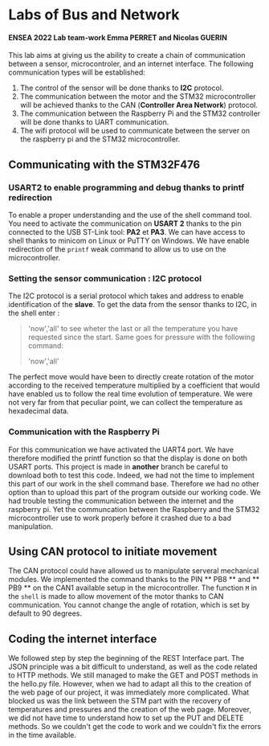 # Labs of Bus and Network
#### ENSEA 2022 Lab team-work Emma PERRET and Nicolas GUERIN
This lab aims at giving us the ability to create a chain of communication between a sensor, microcontroler, and an internet interface. The following communication types will be established:
1. The control of the sensor will be done thanks to **I2C** protocol.
2. The communication between the motor and the STM32 microcontroller will be achieved thanks to the CAN (**Controller Area Network**) protocol.
3. The communication between the Raspberry Pi and the STM32 controller will be done thanks to UART communication.
4. The wifi protocol will be used to communicate between the server on the raspberry pi and the STM32 microcontroller.

## Communicating with the STM32F476
### USART2 to enable programming and debug thanks to printf redirection
To enable a proper understanding and the use of the shell command tool. You need to activate the communication on **USART 2** thanks to the pin connected to the USB ST-Link tool: **PA2** et **PA3**. We can have access to shell thanks to minicom on Linux or PuTTY on Windows. We have enable redirection of the `printf` weak command to allow us to use on the microcontroller.

### Setting the sensor communication : I2C protocol
The I2C protocol is a serial protocol which takes and address to enable identification of the **slave**. To get the data from the sensor thanks to I2C, in the shell enter :
> <T> 'now','all' to see wheter the last or all the temperature you have requested since the start.
Same goes for pressure with the following command:
> <P> 'now','all'
The perfect move would have been to directly create rotation of the motor according to the received temperature multiplied by a coefficient that would have enabled us to follow the real time evolution of temperature. We were not very far from that peculiar point, we can collect the temperature as hexadecimal data.

### Communication with the Raspberry Pi
For this communication we have activated the UART4 port. We have therefore modified the printf function so that the display is done on both USART ports.
This project is made in **another** branch be careful to download both to test this code. Indeed, we had not the time to implement this part of our work in the shell command base. Therefore we had no other option than to upload this part of the program outside our working code. We had trouble testing the communication between the internet and the raspberry pi. Yet the communcation between the Raspberry and the STM32 microcontroller use to work properly before it crashed due to a bad manipulation. 





## Using CAN protocol to initiate movement
The CAN protocol could have allowed us to manipulate serveral mechanical modules. We implemented the command thanks to the PIN  **  PB8 ** and ** PB9 ** on the CAN1 available setup in the microcontroller.
The function `M` in the `shell` is made to allow movement of the motor thanks to CAN communication. You cannot change the angle of rotation, which is set by default to 90 degrees.

## Coding the internet interface 
We followed step by step the beginning of the REST Interface part.
The JSON principle was a bit difficult to understand, as well as the code related to HTTP methods.
We still managed to make the GET and POST methods in the hello.py file.
However, when we had to adapt all this to the creation of the web page of our project, it was immediately more complicated. What blocked us was the link between the STM part with the recovery of temperatures and pressures and the creation of the web page. Moreover, we did not have time to understand how to set up the PUT and DELETE methods.
So we couldn't get the code to work and we couldn't fix the errors in the time available.

